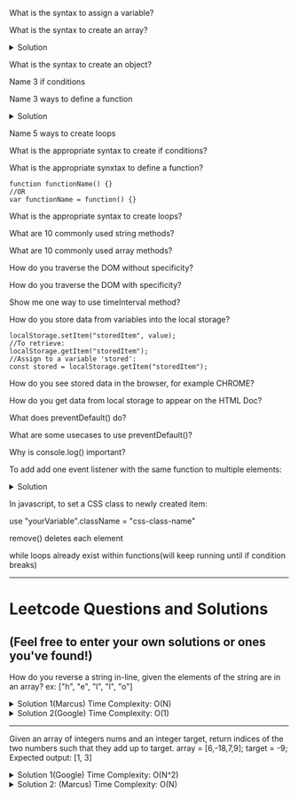What is the syntax to assign a variable?

What is the syntax to create an array?

<details>
  <summary>Solution</summary>
```
const array = [];
```
</details>

What is the syntax to create an object?

Name 3 if conditions

Name 3 ways to define a function

<details>
  
  <summary>Solution</summary>
  
  ```
  const, let, or var
  
  ```
  
</details>

Name 5 ways to create loops

What is the appropriate syntax to create if conditions?

What is the appropriate synxtax to define a function?

```
function functionName() {}
//OR
var functionName = function() {}
```

What is the appropriate syntax to create loops?

What are 10 commonly used string methods?

What are 10 commonly used array methods?

How do you traverse the DOM without specificity?

How do you traverse the DOM with specificity?

Show me one way to use timeInterval method?

How do you store data from variables into the local storage?

```
localStorage.setItem("storedItem", value);
//To retrieve:
localStorage.getItem("storedItem");
//Assign to a variable 'stored':
const stored = localStorage.getItem("storedItem");
```


How do you see stored data in the browser, for example CHROME?

How do you get data from local storage to appear on the HTML Doc?

What does preventDefault() do?

What are some usecases to use preventDefault()?

Why is console.log() important?

To add add one event listener with the same function to multiple elements:

<details>
  <summary>Solution</summary>
    
```
document.addEventListener("click"), function(event) {
    if (event.target.matches("element-class-name")) {
        *do something*
    }
 }
 ```
    
 </details>
 
 
In javascript, to set a CSS class to newly created item:

use "yourVariable".className = "css-class-name"

remove() deletes each element

while loops already exist within functions(will keep running until if condition breaks)

- - -

# Leetcode Questions and Solutions

## (Feel free to enter your own solutions or ones you've found!)
 
 How do you reverse a string in-line, given the elements of the string are in an array? ex: ["h", "e", "l", "l", "o"]
 
 <details>
  <summary>Solution 1(Marcus) Time Complexity: O(N)</summary>
  
  ```
  function reverseString(string) {
    //Creates an empty string for temporary use.
    var tempString = "";
    //Converts the original array to a string value 's'.
    s = string.join("");
    //For each element in the string 's', adds the last element of string 's'
    //to the first available position in 'tempString'.
    //We start with 'y = s.length' and want to reduce 'y' for the purpose of
    //iterating through each element, as the length is ever decreasing.
    //If you tried to start with 'y = 0' and increase 'y' each iteration,
    //You would not concat a certain amount of elements in the string, as the
    //value of 'y' and 's.length' approach.
    for (let y = s.length; y > 0; y--) { 
        tempString = tempString.concat(s.charAt(y - 1));
        //Removes the last item from the string 's' to not repeat letters.
        s = s.slice(0, y - 1);
    }
    //Reassign the 's' string to tempString.
    s = tempString;
    //Reassign the 'string' to 's.split("")', which creates a new array, separating
    //each element.
    string = s.split("");
}
```
</details>

 <details>
   
  <summary>Solution 2(Google) Time Complexity: O(1)</summary>
  
 
```
function reverseString(string) {
    string = string.reverse()
}
```
</details>

- - -
  
Given an array of integers nums and an integer target, return indices of the two numbers such that they add up to target.
array = [6,-18,7,9];
target = -9;
Expected output: [1, 3]
 <details>
  <summary>Solution 1(Google) Time Complexity: O(N^2)</summary>
  
  
```
var twoSum = function(nums, target) {
    for (var x = 0; x < nums.length; x ++) {
        for (var y = x+1; y < nums.length; y++) {
        if(nums[x] + nums[y] == target) {
            var sum = [x,y];
            return sum;
        }
      }
   }
};
```
</details>
  
<details>
  <summary>Solution 2: (Marcus) Time Complexity: O(N)</summary>
  
  ```
//Two sum function.
var twoSum = function(nums, target) {
    //Iterates over the length of the array.
    for (var x = 0; x < nums.length; x++) {
        //Assign a variable 'match' to the difference between the target 
        //and the 'x' index in the array.
        var match = target - nums[x];
        //Assign a variable 'index' to the 'match' variable's index value,
        //after the first 'x' index.
        //This is done to avoid assigning the index to the 'x' index
        //in the case that the target is a double of the 'x' index.
        //The value of 'index' is assigned '-1' if the 'match' value 
        //does not exist within the array. 
        var index = nums.indexOf(match, x+1);
        //Checks for an existing 'match' via 'index' check.
        if (index != -1) {
            //If a 'match' is found('index' does not equal '-1'):
            //Assign an array 'newList' to the values of the index
            // of 'x' and 'index'.
            var newList = [nums.indexOf(nums[x]), index];
            //Returns the newList containing the correct indices.
            return newList;
        }
        //The 'x' index increases if the 'x' index value itself is not
        //one of the available matching values.
    }
};

      
//Example:
numbers = [6,12,7,9];
target = 13;
twoSum(numbers, target); //Expected output: [0,2]     
```
</details>
